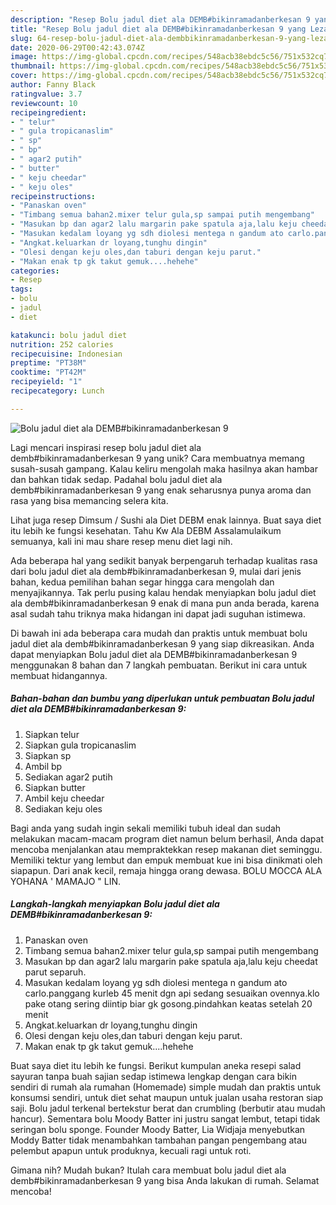 ```yaml
---
description: "Resep Bolu jadul diet ala DEMB#bikinramadanberkesan 9 yang Lezat Sekali"
title: "Resep Bolu jadul diet ala DEMB#bikinramadanberkesan 9 yang Lezat Sekali"
slug: 64-resep-bolu-jadul-diet-ala-dembbikinramadanberkesan-9-yang-lezat-sekali
date: 2020-06-29T00:42:43.074Z
image: https://img-global.cpcdn.com/recipes/548acb38ebdc5c56/751x532cq70/bolu-jadul-diet-ala-dembbikinramadanberkesan-9-foto-resep-utama.jpg
thumbnail: https://img-global.cpcdn.com/recipes/548acb38ebdc5c56/751x532cq70/bolu-jadul-diet-ala-dembbikinramadanberkesan-9-foto-resep-utama.jpg
cover: https://img-global.cpcdn.com/recipes/548acb38ebdc5c56/751x532cq70/bolu-jadul-diet-ala-dembbikinramadanberkesan-9-foto-resep-utama.jpg
author: Fanny Black
ratingvalue: 3.7
reviewcount: 10
recipeingredient:
- " telur"
- " gula tropicanaslim"
- " sp"
- " bp"
- " agar2 putih"
- " butter"
- " keju cheedar"
- " keju oles"
recipeinstructions:
- "Panaskan oven"
- "Timbang semua bahan2.mixer telur gula,sp sampai putih mengembang"
- "Masukan bp dan agar2 lalu margarin pake spatula aja,lalu keju cheedat parut separuh."
- "Masukan kedalam loyang yg sdh diolesi mentega n gandum ato carlo.panggang kurleb 45 menit dgn api sedang sesuaikan ovennya.klo pake otang sering diintip biar gk gosong.pindahkan keatas setelah 20 menit"
- "Angkat.keluarkan dr loyang,tunghu dingin"
- "Olesi dengan keju oles,dan taburi dengan keju parut."
- "Makan enak tp gk takut gemuk....hehehe"
categories:
- Resep
tags:
- bolu
- jadul
- diet

katakunci: bolu jadul diet 
nutrition: 252 calories
recipecuisine: Indonesian
preptime: "PT38M"
cooktime: "PT42M"
recipeyield: "1"
recipecategory: Lunch

---
```



![Bolu jadul diet ala DEMB#bikinramadanberkesan 9](https://img-global.cpcdn.com/recipes/548acb38ebdc5c56/751x532cq70/bolu-jadul-diet-ala-dembbikinramadanberkesan-9-foto-resep-utama.jpg)

Lagi mencari inspirasi resep bolu jadul diet ala demb#bikinramadanberkesan 9 yang unik? Cara membuatnya memang susah-susah gampang. Kalau keliru mengolah maka hasilnya akan hambar dan bahkan tidak sedap. Padahal bolu jadul diet ala demb#bikinramadanberkesan 9 yang enak seharusnya punya aroma dan rasa yang bisa memancing selera kita.

Lihat juga resep Dimsum / Sushi ala Diet DEBM enak lainnya. Buat saya diet itu lebih ke fungsi kesehatan. Tahu Kw Ala DEBM Assalamulaikum semuanya, kali ini mau share resep menu diet lagi nih.

Ada beberapa hal yang sedikit banyak berpengaruh terhadap kualitas rasa dari bolu jadul diet ala demb#bikinramadanberkesan 9, mulai dari jenis bahan, kedua pemilihan bahan segar hingga cara mengolah dan menyajikannya. Tak perlu pusing kalau hendak menyiapkan bolu jadul diet ala demb#bikinramadanberkesan 9 enak di mana pun anda berada, karena asal sudah tahu triknya maka hidangan ini dapat jadi suguhan istimewa.


Di bawah ini ada beberapa cara mudah dan praktis untuk membuat bolu jadul diet ala demb#bikinramadanberkesan 9 yang siap dikreasikan. Anda dapat menyiapkan Bolu jadul diet ala DEMB#bikinramadanberkesan 9 menggunakan 8 bahan dan 7 langkah pembuatan. Berikut ini cara untuk membuat hidangannya.

<!--inarticleads1-->

##### Bahan-bahan dan bumbu yang diperlukan untuk pembuatan Bolu jadul diet ala DEMB#bikinramadanberkesan 9:

1. Siapkan  telur
1. Siapkan  gula tropicanaslim
1. Siapkan  sp
1. Ambil  bp
1. Sediakan  agar2 putih
1. Siapkan  butter
1. Ambil  keju cheedar
1. Sediakan  keju oles


Bagi anda yang sudah ingin sekali memiliki tubuh ideal dan sudah melakukan macam-macam program diet namun belum berhasil, Anda dapat mencoba menjalankan atau mempraktekkan resep makanan diet seminggu. Memiliki tektur yang lembut dan empuk membuat kue ini bisa dinikmati oleh siapapun. Dari anak kecil, remaja hingga orang dewasa. BOLU MOCCA ALA YOHANA &#39; MAMAJO &#34; LIN. 

<!--inarticleads2-->

##### Langkah-langkah menyiapkan Bolu jadul diet ala DEMB#bikinramadanberkesan 9:

1. Panaskan oven
1. Timbang semua bahan2.mixer telur gula,sp sampai putih mengembang
1. Masukan bp dan agar2 lalu margarin pake spatula aja,lalu keju cheedat parut separuh.
1. Masukan kedalam loyang yg sdh diolesi mentega n gandum ato carlo.panggang kurleb 45 menit dgn api sedang sesuaikan ovennya.klo pake otang sering diintip biar gk gosong.pindahkan keatas setelah 20 menit
1. Angkat.keluarkan dr loyang,tunghu dingin
1. Olesi dengan keju oles,dan taburi dengan keju parut.
1. Makan enak tp gk takut gemuk....hehehe


Buat saya diet itu lebih ke fungsi. Berikut kumpulan aneka resepi salad sayuran tanpa buah sajian sedap istimewa lengkap dengan cara bikin sendiri di rumah ala rumahan (Homemade) simple mudah dan praktis untuk konsumsi sendiri, untuk diet sehat maupun untuk jualan usaha restoran siap saji. Bolu jadul terkenal bertekstur berat dan crumbling (berbutir atau mudah hancur). Sementara bolu Moody Batter ini justru sangat lembut, tetapi tidak seringan bolu sponge. Founder Moody Batter, Lia Widjaja menyebutkan Moddy Batter tidak menambahkan tambahan pangan pengembang atau pelembut apapun untuk produknya, kecuali ragi untuk roti. 

Gimana nih? Mudah bukan? Itulah cara membuat bolu jadul diet ala demb#bikinramadanberkesan 9 yang bisa Anda lakukan di rumah. Selamat mencoba!
